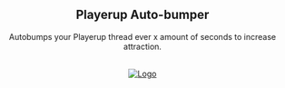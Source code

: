 <div id="top"></div>

  <h2 align="center">Playerup Auto-bumper</h3>

  <p align="center">
    Autobumps your Playerup thread ever x amount of seconds to increase attraction. 
    <br/>
    <br/>
  </p>

<div align="center">
  <a href="https://github.com/pyp/Playerup-AutoBumper">
    <img src="https://i.imgur.com/z2eW25E.png" alt="Logo">
  </a>
  
</div>
  
